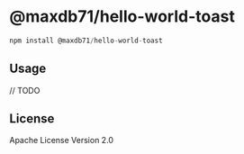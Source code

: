 # @maxdb71/hello-world-toast

```javascript
npm install @maxdb71/hello-world-toast
```

## Usage

// TODO

## License

Apache License Version 2.0
